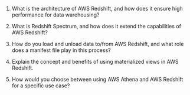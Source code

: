 1. What is the architecture of AWS Redshift, and how does it ensure high performance for
data warehousing?

2. What is Redshift Spectrum, and how does it extend the capabilities of AWS Redshift?

3. How do you load and unload data to/from AWS Redshift, and what role does a manifest
file play in this process?

4. Explain the concept and benefits of using materialized views in AWS Redshift.

5. How would you choose between using AWS Athena and AWS Redshift for a specific use
case?
